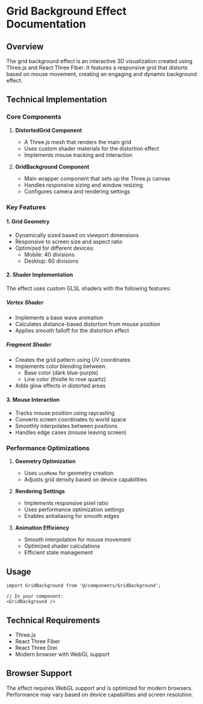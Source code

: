 # Grid Background Effect Documentation

## Overview
The grid background effect is an interactive 3D visualization created using Three.js and React Three Fiber. It features a responsive grid that distorts based on mouse movement, creating an engaging and dynamic background effect.

## Technical Implementation

### Core Components

1. **DistortedGrid Component**
   - A Three.js mesh that renders the main grid
   - Uses custom shader materials for the distortion effect
   - Implements mouse tracking and interaction

2. **GridBackground Component**
   - Main wrapper component that sets up the Three.js canvas
   - Handles responsive sizing and window resizing
   - Configures camera and rendering settings

### Key Features

#### 1. Grid Geometry
- Dynamically sized based on viewport dimensions
- Responsive to screen size and aspect ratio
- Optimized for different devices:
  - Mobile: 40 divisions
  - Desktop: 60 divisions

#### 2. Shader Implementation
The effect uses custom GLSL shaders with the following features:

##### Vertex Shader
- Implements a base wave animation
- Calculates distance-based distortion from mouse position
- Applies smooth falloff for the distortion effect

##### Fragment Shader
- Creates the grid pattern using UV coordinates
- Implements color blending between:
  - Base color (dark blue-purple)
  - Line color (thistle to rose quartz)
- Adds glow effects in distorted areas

#### 3. Mouse Interaction
- Tracks mouse position using raycasting
- Converts screen coordinates to world space
- Smoothly interpolates between positions
- Handles edge cases (mouse leaving screen)

### Performance Optimizations

1. **Geometry Optimization**
   - Uses `useMemo` for geometry creation
   - Adjusts grid density based on device capabilities

2. **Rendering Settings**
   - Implements responsive pixel ratio
   - Uses performance optimization settings
   - Enables antialiasing for smooth edges

3. **Animation Efficiency**
   - Smooth interpolation for mouse movement
   - Optimized shader calculations
   - Efficient state management

## Usage

```tsx
import GridBackground from '@/components/GridBackground';

// In your component:
<GridBackground />
```

## Technical Requirements

- Three.js
- React Three Fiber
- React Three Drei
- Modern browser with WebGL support

## Browser Support

The effect requires WebGL support and is optimized for modern browsers. Performance may vary based on device capabilities and screen resolution. 